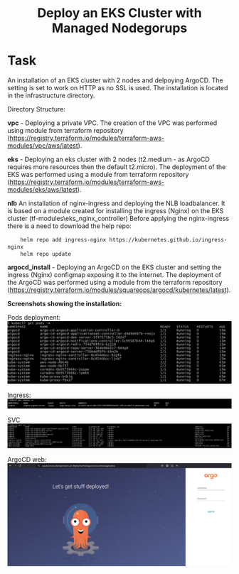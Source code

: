 <div align="center">

# **Deploy an EKS Cluster with Managed Nodegorups**


</div>


# Task 

An installation of an EKS cluster with 2 nodes and delpoying ArgoCD. 
The setting is set to work on HTTP as no SSL is used.
The installation is located in the infrastructure directory.

Directory Structure:

**vpc** - Deploying a private VPC. The creation of the VPC was performed using module from terraform repository (https://registry.terraform.io/modules/terraform-aws-modules/vpc/aws/latest).

**eks** - Deploying an eks cluster with 2 nodes (t2.medium - as ArgoCD requires more resources then the default t2.micro). 
The deployment of the EKS was performed using a module from terraform repository
(https://registry.terraform.io/modules/terraform-aws-modules/eks/aws/latest).

**nlb**
    An installation of nginx-ingress and deploying the NLB loadbalancer. 
    It is based on a module created for installing the ingress (Nginx) on the EKS cluster 
    (tf-modules\eks_nginx_controller)
    Before applying the nginx-ingress there is a need to download the help repo:

        helm repo add ingress-nginx https://kubernetes.github.io/ingress-nginx
        helm repo update

**argocd_install** - Deploying an ArgoCD on the EKS cluster and setting the ingress (Nginx) configmap exposing it to the internet. 
The deployment of the ArgoCD was performed using a module from the 
terraform repository (https://registry.terraform.io/modules/squareops/argocd/kubernetes/latest).

**Screenshots showing the installation:**

Pods deployment:
![pods](/pictures/eks_pods.gif)

Ingress:
![ingress](/pictures/eks_ingress.gif)

SVC
![SVC](/pictures/eks_svc.gif)

ArgoCD web:
![Argo-cd](/pictures/eks_argocd_web.gif)
